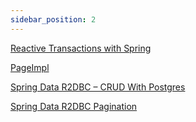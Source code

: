 ```yaml
---
sidebar_position: 2
---
```


[Reactive Transactions with Spring](https://spring.io/blog/2019/05/16/reactive-transactions-with-spring)

[PageImpl](https://docs.spring.io/spring-data/commons/docs/current/api/org/springframework/data/domain/PageImpl.html)

[Spring Data R2DBC – CRUD With Postgres](https://www.vinsguru.com/spring-data-r2dbc/)

[Spring Data R2DBC Pagination](https://www.vinsguru.com/r2dbc-pagination/)
